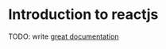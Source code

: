 # Introduction to reactjs

TODO: write [great documentation](http://jacobian.org/writing/what-to-write/)
